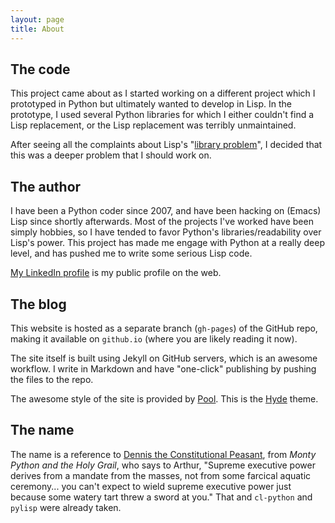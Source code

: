```yaml
---
layout: page
title: About
---
```


## The code

This project came about as I started working on a different project
which I prototyped in Python but ultimately wanted to develop in
Lisp. In the prototype, I used several Python libraries for which I
either couldn't find a Lisp replacement, or the Lisp replacement was
terribly unmaintained.

After seeing all the complaints about Lisp's
"[library problem](http://ilc2009.scheming.org/node/8)", I decided
that this was a deeper problem that I should work on.

## The author

I have been a Python coder since 2007, and have been hacking on
(Emacs) Lisp since shortly afterwards. Most of the projects I've
worked have been simply hobbies, so I have tended to favor Python's
libraries/readability over Lisp's power. This project has made me
engage with Python at a really deep level, and has pushed me to write
some serious Lisp code.

[My LinkedIn profile](https://www.linkedin.com/in/felipeochoa) is my
public profile on the web.

## The blog

This website is hosted as a separate branch (`gh-pages`) of the GitHub
repo, making it available on `github.io` (where you are likely reading
it now).

The site itself is built using Jekyll on GitHub servers, which is an
awesome workflow. I write in Markdown and have "one-click" publishing
by pushing the files to the repo.

The awesome style of the site is provided by
[Pool](https://github.com/poole). This is the
[Hyde](http://hyde.getpoole.com) theme.

## The name

The name is a reference to
[Dennis the Constitutional Peasant](http://www.imdb.com/character/ch0091184/quotes),
from *Monty Python and the Holy Grail*, who says to Arthur, "Supreme
executive power derives from a mandate from the masses, not from some
farcical aquatic ceremony... you can't expect to wield supreme
executive power just because some watery tart threw a sword at you."
That and `cl-python` and `pylisp` were already taken.
